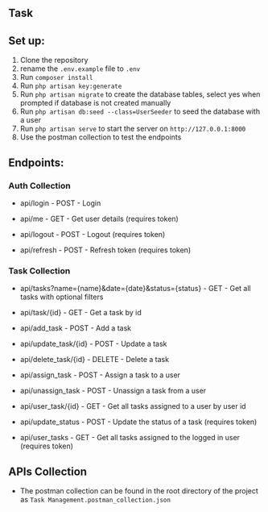 ## Task

## Set up:

1. Clone the repository
2. rename the `.env.example` file to `.env`
3. Run `composer install`
4. Run `php artisan key:generate`
5. Run `php artisan migrate` to create the database tables, select yes when prompted if database is not created manually
6. Run `php artisan db:seed --class=UserSeeder` to seed the database with a user
7. Run `php artisan serve` to start the server on `http://127.0.0.1:8000`
8. Use the postman collection to test the endpoints
 
## Endpoints:

### Auth Collection

- api/login - POST - Login

- api/me - GET - Get user details (requires token)

- api/logout - POST - Logout (requires token)

- api/refresh - POST - Refresh token (requires token)

### Task Collection

- api/tasks?name={name}&date={date}&status={status} - GET - Get all tasks with optional filters

- api/task/{id} - GET - Get a task by id

- api/add_task - POST - Add a task

- api/update_task/{id} - POST - Update a task

- api/delete_task/{id} - DELETE - Delete a task

- api/assign_task - POST - Assign a task to a user

- api/unassign_task - POST - Unassign a task from a user

- api/user_task/{id} - GET - Get all tasks assigned to a user by user id

- api/update_status - POST - Update the status of a task (requires token)

- api/user_tasks - GET - Get all tasks assigned to the logged in user (requires token)

## APIs Collection

- The postman collection can be found in the root directory of the project as `Task Management.postman_collection.json`